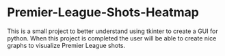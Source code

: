 # Premier-League-Shots-Heatmap
This is a small project to better understand using tkinter to create a GUI for python.
When this project is completed the user will be able to create nice graphs to visualize Premier League shots.
